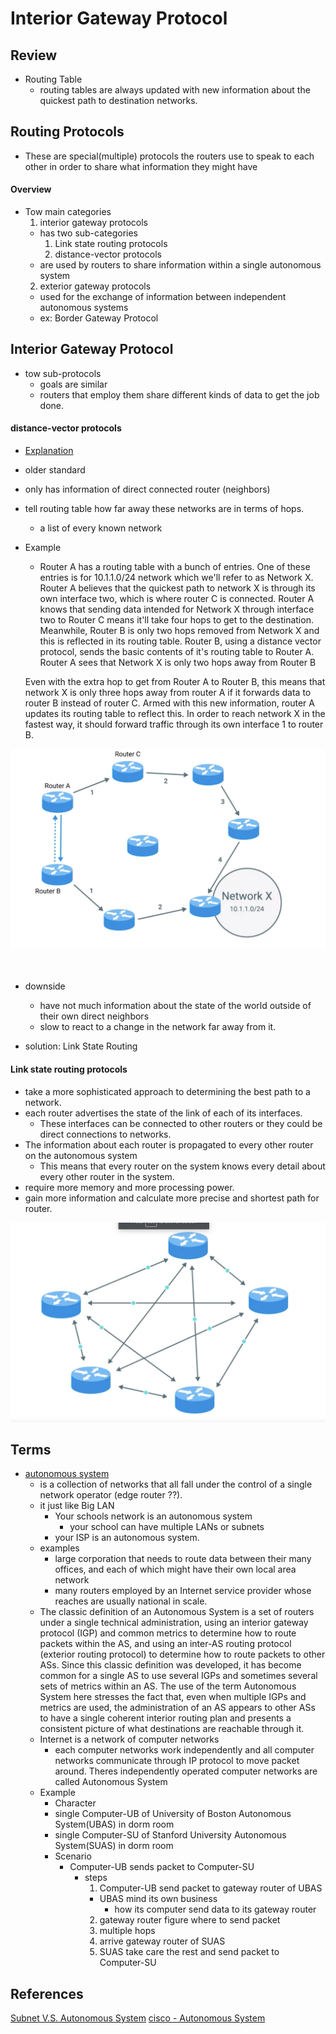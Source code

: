 # Interior Gateway Protocol

## Review
* Routing Table
  * routing tables are always updated with new information about the quickest path to destination networks.


## Routing Protocols
  * These are special(multiple) protocols the routers use to speak to each other in order to share what information they might have

#### Overview
* Tow main categories
  1. interior gateway protocols
    * has two sub-categories
      1. Link state routing protocols
      2. distance-vector protocols
    * are used by routers to share information within a single autonomous system
  2. exterior gateway protocols
    * used for the exchange of information between independent autonomous systems
    * ex: Border Gateway Protocol


## Interior Gateway Protocol
* tow sub-protocols
  * goals are similar
  * routers that employ them share different kinds of data to get the job done.

#### distance-vector protocols
* [Explanation](https://www.youtube.com/watch?v=00AAnwgl2DI)
* older standard
* only has information of direct connected router (neighbors)
* tell routing table how far away these networks are in terms of hops.
  * a list of every known network

* Example
  * Router A has a routing table with a bunch of entries. One of these entries is for 10.1.1.0/24 network which we'll refer to as Network X. Router A believes that the quickest path to network X is through its own interface two, which is where router C is connected. Router A knows that sending data intended for Network X through interface two to Router C means it'll take four hops to get to the destination. Meanwhile, Router B is only two hops removed from Network X and this is reflected in its routing table. Router B, using a distance vector protocol, sends the basic contents of it's routing table to Router A. Router A sees that Network X is only two hops away from Router B

  Even with the extra hop to get from Router A to Router B, this means that network X is only three hops away from router A if it forwards data to router B instead of router C. Armed with this new information, router A updates its routing table to reflect this. In order to reach network X in the fastest way, it should forward traffic through its own interface 1 to router B.


<img src="./assets/distance_vector_protocols_example.png">
<br/>
<br/>
<br/>

* downside
  * have not much information about the state of the world outside of their own direct neighbors
  * slow to react to a change in the network far away from it.

* solution: Link State Routing

#### Link state routing protocols
* take a more sophisticated approach to determining the best path to a network.
* each router advertises the state of the link of each of its interfaces.
  * These interfaces can be connected to other routers or they could be direct connections to networks.
* The information about each router is propagated to every other router on the autonomous system
  * This means that every router on the system knows every detail about every other router in the system.
* require more memory and more processing power.
* gain more information and calculate more precise and shortest path for router.


<img src="./assets/link_state_routing_protocols_graphic.png">

## Terms
* [autonomous system](https://www.youtube.com/watch?v=ydq4tieEqXE&t=154s)
  * is a collection of networks that all fall under the control of a single network operator (edge router ??).
  * it just like Big LAN
    * Your schools network is an autonomous system
      * your school can have multiple LANs or subnets
    * your ISP is an autonomous system.
  * examples
    * large corporation that needs to route data between their many offices, and each of which might have their own local area network
    * many routers employed by an Internet service provider whose reaches are usually national in scale.
  * The classic definition of an Autonomous System is a set of routers under a single technical administration, using an interior gateway protocol (IGP) and common metrics to determine how to route packets within the AS, and using an inter-AS routing protocol (exterior routing protocol) to determine how to route packets to other ASs. Since this classic definition was developed, it has become common for a single AS to use several IGPs and sometimes several sets of metrics within an AS. The use of the term Autonomous System here stresses the fact that, even when multiple IGPs and metrics are used, the administration of an AS appears to other ASs to have a single coherent interior routing plan and presents a consistent picture of what destinations are reachable through it.
  * Internet is a network of computer networks
    * each computer networks work independently and all computer networks communicate through IP protocol to move packet around. Theres independently operated computer networks are called Autonomous System
  * Example
    * Character
    * single Computer-UB of University of Boston Autonomous System(UBAS) in dorm room
    * single Computer-SU of Stanford University Autonomous System(SUAS) in dorm room
    * Scenario
      * Computer-UB sends packet to Computer-SU
        * steps
          1. Computer-UB send packet to gateway router of UBAS
            * UBAS mind its own business
              * how its computer send data to its gateway router
          2. gateway router figure where to send packet
          3. multiple hops
          4. arrive gateway router of SUAS
          5. SUAS take care the rest and send packet to Computer-SU


## References
[Subnet V.S. Autonomous System](https://www.quora.com/What-is-the-difference-between-an-autonomous-system-and-a-subnet-in-computer-networking)
[cisco - Autonomous System](https://www.cisco.com/c/en/us/about/press/internet-protocol-journal/back-issues/table-contents-12/autonomous-system-numbers.html)
